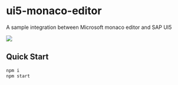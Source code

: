 # ui5-monaco-editor

A sample integration between Microsoft monaco editor and SAP UI5

![](https://res.cloudinary.com/digf90pwi/image/upload/v1561705630/2019-06-28_15-06-23_p6xrxo.png)

## Quick Start 

```bash
npm i
npm start
```